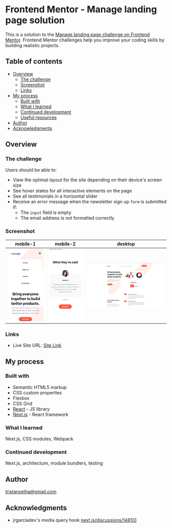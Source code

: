 # Frontend Mentor - Manage landing page solution

This is a solution to the [Manage landing page challenge on Frontend Mentor](https://www.frontendmentor.io/challenges/manage-landing-page-SLXqC6P5). Frontend Mentor challenges help you improve your coding skills by building realistic projects. 

## Table of contents

- [Overview](#overview)
  - [The challenge](#the-challenge)
  - [Screenshot](#screenshot)
  - [Links](#links)
- [My process](#my-process)
  - [Built with](#built-with)
  - [What I learned](#what-i-learned)
  - [Continued development](#continued-development)
  - [Useful resources](#useful-resources)
- [Author](#author)
- [Acknowledgments](#acknowledgments)

## Overview

### The challenge

Users should be able to:

- View the optimal layout for the site depending on their device's screen size
- See hover states for all interactive elements on the page
- See all testimonials in a horizontal slider
- Receive an error message when the newsletter sign up `form` is submitted if:
  - The `input` field is empty
  - The email address is not formatted correctly

### Screenshot

mobile-1    | mobile-2 |  desktop                   
:-------------------------:|:---:|:-------------------------:
![mobile-ss](screenshot-mobile2.png)| ![mobile-ss](screenshot-mobile.png)|  ![mobile-ss](screenshot-desktop.png)


### Links

- Live Site URL: [Site Link](tristansetha.github.io/manage-landing-page-master)

## My process

### Built with

- Semantic HTML5 markup
- CSS custom properties
- Flexbox
- CSS Grid
- [React](https://reactjs.org/) - JS library
- [Next.js](https://nextjs.org/) - React framework


### What I learned

Next.js, CSS modules, Webpack

### Continued development

Next.js, architecture, module bundlers, testing

## Author

tristansetha@gmail.com


## Acknowledgments

- jrgarciadev's media query hook [next.js/discussions/14810)](https://github.com/vercel/next.js/discussions/14810)

